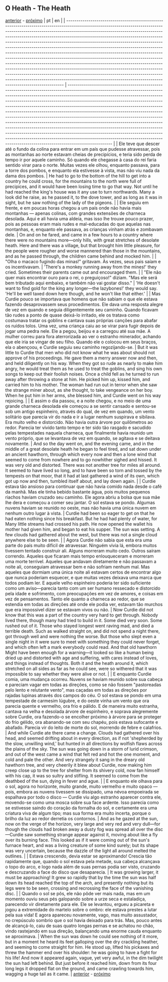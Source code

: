 ## O Heath - The Heath
[anterior](./chapter-09.md) - [próximo](./chapter-11.md)
| pt                                                                                                                                                                                                                                                                                                                                                                                                                                                                                                                                                                                                                                                                                                                                                                                                                                                                                                                                                                      | en                                                                                                                                                                                                                                                                                                                                                                                                                                                                                                                                                                                                                                                                                                                                                                                                                                                                                                               |
| ----------------------------------------------------------------------------------------------------------------------------------------------------------------------------------------------------------------------------------------------------------------------------------------------------------------------------------------------------------------------------------------------------------------------------------------------------------------------------------------------------------------------------------------------------------------------------------------------------------------------------------------------------------------------------------------------------------------------------------------------------------------------------------------------------------------------------------------------------------------------------------------------------------------------------------------------------------------------- | ---------------------------------------------------------------------------------------------------------------------------------------------------------------------------------------------------------------------------------------------------------------------------------------------------------------------------------------------------------------------------------------------------------------------------------------------------------------------------------------------------------------------------------------------------------------------------------------------------------------------------------------------------------------------------------------------------------------------------------------------------------------------------------------------------------------------------------------------------------------------------------------------------------------- |
| Ele teve que descer até o fundo da colina para entrar em um país que pudesse atravessar, pois as montanhas ao norte estavam cheias de precipícios, e teria sido perda de tempo ir por aquele caminho. Só quando ele chegasse à casa do rei faria sentido virar para o norte. Muitas vezes ele olhou, enquanto passava, para a torre dos pombos, e enquanto ela estivesse à vista, mas não viu nada da dama dos pombos.                                                                                                                                                                                                                                                                                                                                                                                                                                                                                                                                                  | He had to go to the bottom of the hill to get into a country he could cross, for the mountains to the north were full of precipices, and it would have been losing time to go that way. Not until he had reached the king's house was it any use to turn northwards. Many a look did he raise, as he passed it, to the dove tower, and as long as it was in sight, but he saw nothing of the lady of the pigeons.                                                                                                                                                                                                                                                                                                                                                                                                                                                                                                |
| Ele seguiu em frente, e em poucas horas chegou a um país onde não havia mais montanhas — apenas colinas, com grandes extensões de charneca desolada. Aqui e ali havia uma aldeia, mas isso lhe trouxe pouco prazer, pois as pessoas eram mais rudes e mal-educadas do que aquelas nas montanhas, e, enquanto ele passava, as crianças vinham atrás e zombavam dele.                                                                                                                                                                                                                                                                                                                                                                                                                                                                                                                                                                                                     | On and on he fared, and came in a few hours to a country where there were no mountains more—only hills, with great stretches of desolate heath. Here and there was a village, but that brought him little pleasure, for the people were rougher and worse mannered than those in the mountains, and as he passed through, the children came behind and mocked him.                                                                                                                                                                                                                                                                                                                                                                                                                                                                                                                                               |
| "Olha o macaco fugindo das minas!" gritavam. Às vezes, seus pais saíam e os incentivavam.                                                                                                                                                                                                                                                                                                                                                                                                                                                                                                                                                                                                                                                                                                                                                                                                                                                                               | 'There's a monkey running away from the mines!' they cried. Sometimes their parents came out and encouraged them.                                                                                                                                                                                                                                                                                                                                                                                                                                                                                                                                                                                                                                                                                                                                                                                                |
| "Ele não quer mais encontrar ouro para o rei, o preguiçoso!" diziam. "Mas ele será bem tributado aqui embaixo, e também não vai gostar disso."                                                                                                                                                                                                                                                                                                                                                                                                                                                                                                                                                                                                                                                                                                                                                                                                                          | 'He doesn't want to find gold for the king any longer—the lazybones!' they would say. 'He'll be well taxed down here though, and he won't like that either.'                                                                                                                                                                                                                                                                                                                                                                                                                                                                                                                                                                                                                                                                                                                                                     |
| Mas Curdie pouco se importava que homens que não sabiam o que ele estava fazendo desaprovassem seus procedimentos. Ele dava uma resposta alegre de vez em quando e seguia diligentemente seu caminho. Quando ficavam tão rudes a ponto de quase deixá-lo irritado, ele os tratava como costumava tratar os goblins e cantava suas próprias canções para abafar os ruídos tolos. Uma vez, uma criança caiu ao se virar para fugir depois de jogar uma pedra nele. Ele a pegou, beijou e a carregou até sua mãe. A mulher correu para fora aterrorizada ao ver o estranho minerador, achando que ele iria se vingar de seu filho. Quando ele o colocou em seus braços, ela o abençoou, e Curdie seguiu seu caminho regozijando-se.                                                                                                                                                                                                                                        | But it was little to Curdie that men who did not know what he was about should not approve of his proceedings. He gave them a merry answer now and then, and held diligently on his way. When they got so rude as nearly to make him angry, he would treat them as he used to treat the goblins, and sing his own songs to keep out their foolish noises. Once a child fell as he turned to run away after throwing a stone at him. He picked him up, kissed him, and carried him to his mother. The woman had run out in terror when she saw the strange miner about, as she thought, to take vengeance on her boy. When he put him in her arms, she blessed him, and Curdie went on his way rejoicing.                                                                                                                                                                                                         |
| E assim o dia passou, e a noite chegou, e no meio de uma grande charneca desolada ele começou a se sentir cansado e sentou-se sob um antigo espinheiro, através do qual, de vez em quando, um vento solitário que parecia vir do nada e ir a lugar nenhum suspirava e sibilava. Era muito velho e distorcido. Não havia outra árvore por quilômetros ao redor. Parecia ter vivido tanto tempo e ter sido tão rasgado e sacudido pelas tempestades naquela charneca, que finalmente havia reunido um vento próprio, que se levantava de vez em quando, se agitava e se deitava novamente.                                                                                                                                                                                                                                                                                                                                                                                | And so the day went on, and the evening came, and in the middle of a great desolate heath he began to feel tired, and sat down under an ancient hawthorn, through which every now and then a lone wind that seemed to come from nowhere and to go nowhither sighed and hissed. It was very old and distorted. There was not another tree for miles all around. It seemed to have lived so long, and to have been so torn and tossed by the tempests on that moor, that it had at last gathered a wind of its own, which got up now and then, tumbled itself about, and lay down again.                                                                                                                                                                                                                                                                                                                           |
| Curdie estava tão ansioso para continuar que não havia comido nada desde o café da manhã. Mas ele tinha bebido bastante água, pois muitos pequenos riachos haviam cruzado seu caminho. Ele agora abriu a bolsa que sua mãe lhe dera e começou a comer seu jantar. O sol estava se pondo. Algumas nuvens haviam se reunido no oeste, mas não havia uma única nuvem em nenhum outro lugar à vista.                                                                                                                                                                                                                                                                                                                                                                                                                                                                                                                                                                        | Curdie had been so eager to get on that he had eaten nothing since his breakfast. But he had had plenty of water, for Many little streams had crossed his path. He now opened the wallet his mother had given him, and began to eat his supper. The sun was setting. A few clouds had gathered about the west, but there was not a single cloud anywhere else to be seen.                                                                                                                                                                                                                                                                                                                                                                                                                                                                                                                                        |
| Agora Curdie não sabia que esta era uma parte do país muito difícil de atravessar. Ninguém vivia lá, embora muitos tivessem tentado construir ali. Alguns morreram muito cedo. Outros saíram correndo. Aqueles que ficaram mais tempo enlouqueceram e morreram uma morte terrível. Aqueles que andavam diretamente e não passavam a noite ali, conseguiam atravessar bem e não sofriam nenhum mal. Mas aqueles que dormiam uma única noite ali estavam certos de encontrar algo que nunca poderiam esquecer, e que muitas vezes deixava uma marca que todos podiam ler. E aquele velho espinheiro poderia ter sido suficiente como um aviso—parecia tanto com um ser humano ressecado e distorcido pela idade e sofrimento, com preocupações em vez de amores, e coisas em vez de pensamentos. Tanto ele quanto a charneca ao redor, que se estendia em todas as direções até onde ele podia ver, estavam tão murchos que era impossível dizer se estavam vivos ou não. | Now Curdie did not know that this was a part of the country very hard to get through. Nobody lived there, though many had tried to build in it. Some died very soon. Some rushed out of it. Those who stayed longest went raving mad, and died a terrible death. Such as walked straight on, and did not spend a night there, got through well and were nothing the worse. But those who slept even a single night in it were sure to meet with something they could never forget, and which often left a mark everybody could read. And that old hawthorn Might have been enough for a warning—it looked so like a human being dried up and distorted with age and suffering, with cares instead of loves, and things instead of thoughts. Both it and the heath around it, which stretched on all sides as far as he could see, were so withered that it was impossible to say whether they were alive or not. |
| E enquanto Curdie comia, uma mudança ocorreu. Nuvens se haviam reunido sobre sua cabeça e pareciam vagar em todas as direções, como se não fossem "pastoreadas pelo lento e relutante vento", mas caçadas em todas as direções por rajadas lupinas através dos campos do céu. O sol estava se pondo em uma tempestade de carmesim lúgubre, e do oeste vinha um vento que ora parecia quente e vermelho, ora frio e pálido. E de maneira muito estranha, cantava na velha e desolada árvore de espinheiro, e soprava alegremente sobre Curdie, ora fazendo-o se encolher próximo à árvore para se proteger do frio gélido, ora abanando-se com seu chapéu, pois estava sufocante e abafado. Parecia vir do leito de morte do sol, morrendo de febre e calafrios.                                                                                                                                                                                                         | And while Curdie ate there came a change. Clouds had gathered over his head, and seemed drifting about in every direction, as if not 'shepherded by the slow, unwilling wind,' but hunted in all directions by wolfish flaws across the plains of the sky. The sun was going down in a storm of lurid crimson, and out of the west came a wind that felt red and hot the one moment, and cold and pale the other. And very strangely it sang in the dreary old hawthorn tree, and very cheerily it blew about Curdie, now making him creep close up to the tree for shelter from its shivery cold, now fan himself with his cap, it was so sultry and stifling. It seemed to come from the deathbed of the sun, dying in fever and ague.                                                                                                                                                                         |
| E enquanto ele olhava para o sol, agora no horizonte, muito grande, muito vermelho e muito opaco — pois, embora as nuvens tivessem se dissipado, uma névoa empoeirada se espalhava por todo o disco — Curdie viu algo estranho aparecer contra ele, movendo-se como uma mosca sobre sua face ardente. Isso parecia como se estivesse saindo do coração da fornalha do sol, e certamente era uma criatura viva de algum tipo; mas sua forma era muito incerta, porque o brilho da luz ao redor derretia os contornos.                                                                                                                                                                                                                                                                                                                                                                                                                                                    | And as he gazed at the sun, now on the verge of the horizon, very large and very red and very dull—for though the clouds had broken away a dusty fog was spread all over the disc—Curdie saw something strange appear against it, moving about like a fly over its burning face. This looked as if it were coming out of the sun's furnace heart, and was a living creature of some kind surely; but its shape was very uncertain, because the dazzle of the light all around melted the outlines.                                                                                                                                                                                                                                                                                                                                                                                                               |
| Estava crescendo, devia estar se aproximando! Crescia tão rapidamente que, quando o sol estava pela metade, sua cabeça alcançava o topo do arco, e logo nada além de suas pernas podia ser visto, cruzando e descruzando a face do disco que desaparecia.                                                                                                                                                                                                                                                                                                                                                                                                                                                                                                                                                                                                                                                                                                               | It was growing larger, it must be approaching! It grew so rapidly that by the time the sun was half down its head reached the top of the arch, and presently nothing but its legs were to be seen, crossing and recrossing the face of the vanishing disc.                                                                                                                                                                                                                                                                                                                                                                                                                                                                                                                                                                                                                                                       |
| Quando o sol se pôs, ele não pôde ver mais nada, mas em um momento ouviu seus pés galopando sobre a urze seca e estaladiça, parecendo vir diretamente para ele. Ele se levantou, ergueu a picareta e jogou a extremidade do martelo sobre o ombro: ele estava prestes a lutar pela sua vida! E agora apareceu novamente, vago, mas muito assustador, no crepúsculo sombrio que o sol havia deixado para trás. Mas, pouco antes de alcançá-lo, caiu de suas quatro longas pernas e se achatou no chão, vindo rastejando em sua direção, balançando uma enorme cauda enquanto se aproximava.                                                                                                                                                                                                                                                                                                                                                                              | When the sun was down he could see nothing of it more, but in a moment he heard its feet galloping over the dry crackling heather, and seeming to come straight for him. He stood up, lifted his pickaxes and threw the hammer end over his shoulder: he was going to have a fight for his life! And now it appeared again, vague, yet very awful, in the dim twilight the sun had left behind. But just before it reached him, down from its four long legs it dropped flat on the ground, and came crawling towards him, wagging a huge tail as it came.                                                                                                                                                                                                                                                                                                                                                       |
[anterior](./chapter-09.md) - [próximo](./chapter-11.md)
